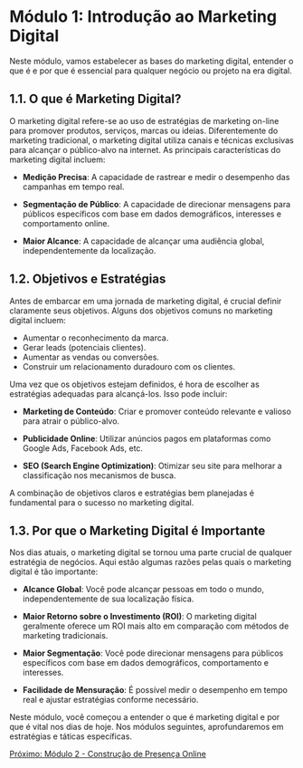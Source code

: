 # Módulo 1: Introdução ao Marketing Digital

Neste módulo, vamos estabelecer as bases do marketing digital, entender o que é e por que é essencial para qualquer negócio ou projeto na era digital.

## 1.1. O que é Marketing Digital?

O marketing digital refere-se ao uso de estratégias de marketing on-line para promover produtos, serviços, marcas ou ideias. Diferentemente do marketing tradicional, o marketing digital utiliza canais e técnicas exclusivas para alcançar o público-alvo na internet. As principais características do marketing digital incluem:

- **Medição Precisa**: A capacidade de rastrear e medir o desempenho das campanhas em tempo real.

- **Segmentação de Público**: A capacidade de direcionar mensagens para públicos específicos com base em dados demográficos, interesses e comportamento online.

- **Maior Alcance**: A capacidade de alcançar uma audiência global, independentemente da localização.

## 1.2. Objetivos e Estratégias

Antes de embarcar em uma jornada de marketing digital, é crucial definir claramente seus objetivos. Alguns dos objetivos comuns no marketing digital incluem:

- Aumentar o reconhecimento da marca.
- Gerar leads (potenciais clientes).
- Aumentar as vendas ou conversões.
- Construir um relacionamento duradouro com os clientes.

Uma vez que os objetivos estejam definidos, é hora de escolher as estratégias adequadas para alcançá-los. Isso pode incluir:

- **Marketing de Conteúdo**: Criar e promover conteúdo relevante e valioso para atrair o público-alvo.

- **Publicidade Online**: Utilizar anúncios pagos em plataformas como Google Ads, Facebook Ads, etc.

- **SEO (Search Engine Optimization)**: Otimizar seu site para melhorar a classificação nos mecanismos de busca.

A combinação de objetivos claros e estratégias bem planejadas é fundamental para o sucesso no marketing digital.

## 1.3. Por que o Marketing Digital é Importante

Nos dias atuais, o marketing digital se tornou uma parte crucial de qualquer estratégia de negócios. Aqui estão algumas razões pelas quais o marketing digital é tão importante:

- **Alcance Global**: Você pode alcançar pessoas em todo o mundo, independentemente de sua localização física.

- **Maior Retorno sobre o Investimento (ROI)**: O marketing digital geralmente oferece um ROI mais alto em comparação com métodos de marketing tradicionais.

- **Maior Segmentação**: Você pode direcionar mensagens para públicos específicos com base em dados demográficos, comportamento e interesses.

- **Facilidade de Mensuração**: É possível medir o desempenho em tempo real e ajustar estratégias conforme necessário.

Neste módulo, você começou a entender o que é marketing digital e por que é vital nos dias de hoje. Nos módulos seguintes, aprofundaremos em estratégias e táticas específicas.

[Próximo: Módulo 2 - Construção de Presença Online](modulo-2-construcao-de-presenca-online.md)
